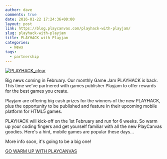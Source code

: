 ```yaml
---
author: dave
comments: true
date: 2016-01-22 17:24:36+00:00
layout: post
link: https://blog.playcanvas.com/playhack-with-playjam/
slug: playhack-with-playjam
title: PLAYHACK with Playjam
categories:
  - News
tags:
  - partnership
---
```


[![PLAYHACK_clear](/img/PLAYHACK_clear.png)](/img/PLAYHACK_clear.png)

Big news coming in February. Our monthly Game Jam PLAYHACK is back. This time we've partnered with games publisher Playjam to offer rewards for the best games you create.

Playjam are offering big cash prizes for the winners of the new PLAYHACK, plus the opportunity to be published and feature in their upcoming mobile platform for HTML5 games.

PLAYHACK will kick-off on the 1st February and run for 6 weeks. So warm up your coding fingers and get yourself familiar with all the new PlayCanvas goodies. Here's a hint, mobile games are popular these days...

More info soon, it's going to be a big one!

[GO WARM UP WITH PLAYCANVAS](https://playcanvas.com/)
